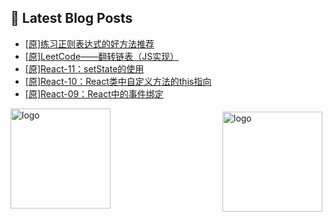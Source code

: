 ## 📕 Latest Blog Posts

<!-- BLOG-POST-LIST:START -->
- [[原]练习正则表达式的好方法推荐](https://blog.csdn.net/sinat_41696687/article/details/115062893)
- [[原]LeetCode——翻转链表（JS实现）](https://blog.csdn.net/sinat_41696687/article/details/115061744)
- [[原]React-11：setState的使用](https://blog.csdn.net/sinat_41696687/article/details/115055470)
- [[原]React-10：React类中自定义方法的this指向](https://blog.csdn.net/sinat_41696687/article/details/115052625)
- [[原]React-09：React中的事件绑定](https://blog.csdn.net/sinat_41696687/article/details/115051854)
<!-- BLOG-POST-LIST:END -->
<img src="https://github-readme-stats.vercel.app/api?username=qq1120637483&show_icons=true" alt="logo" height="160" align="right" style="margin: 5px; margin-bottom: 20px;" />

<img src="https://github-profile-trophy.vercel.app/?username=qq1120637483&theme=flat&column=7" alt="logo" height="160" align="center" style="margin: auto; margin-bottom: 20px;" />


<!--
**qq1120637483/qq1120637483** is a ✨ _special_ ✨ repository because its `README.md` (this file) appears on your GitHub profile.

Here are some ideas to get you started:

- 🔭 I’m currently working on ...
- 🌱 I’m currently learning ...
- 👯 I’m looking to collaborate on ...
- 🤔 I’m looking for help with ...
- 💬 Ask me about ...
- 📫 How to reach me: ...
- 😄 Pronouns: ...
- ⚡ Fun fact: ...
-->
